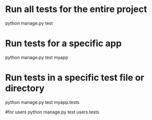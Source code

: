 # Run all tests for the entire project
python manage.py test

# Run tests for a specific app
python manage.py test myapp

# Run tests in a specific test file or directory
python manage.py test myapp.tests

#for users
python manage.py test users.tests

